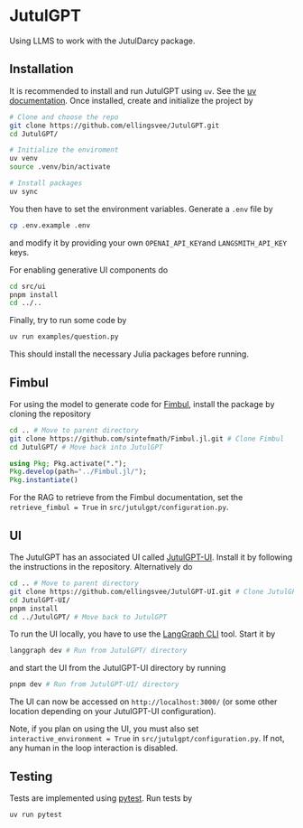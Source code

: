 # JutulGPT

Using LLMS to work with the JutulDarcy package.

## Installation
It is recommended to install and run JutulGPT using `uv`. See the [uv documentation](https://github.com/astral-sh/uv). Once installed, create and initialize the project by
```bash
# Clone and choose the repo
git clone https://github.com/ellingsvee/JutulGPT.git
cd JutulGPT/

# Initialize the enviroment
uv venv
source .venv/bin/activate

# Install packages
uv sync
```
You then have to set the environment variables. Generate a `.env` file by
```bash
cp .env.example .env
```
and modify it by providing your own `OPENAI_API_KEY`and `LANGSMITH_API_KEY` keys.

For enabling generative UI components do 
```bash
cd src/ui
pnpm install
cd ../..
```
Finally, try to run some code by
```bash
uv run examples/question.py
```
This should install the necessary Julia packages before running.

## Fimbul
For using the model to generate code for [Fimbul](https://github.com/sintefmath/Fimbul.jl), install the package by cloning the repository
```bash
cd .. # Move to parent directory
git clone https://github.com/sintefmath/Fimbul.jl.git # Clone Fimbul
cd JutulGPT/ # Move back into JutulGPT
```
```julia
using Pkg; Pkg.activate(".");
Pkg.develop(path="../Fimbul.jl/");
Pkg.instantiate()
```
For the RAG to retrieve from the Fimbul documentation, set the `retrieve_fimbul = True` in `src/jutulgpt/configuration.py`.


## UI
The JutulGPT has an associated UI called [JutulGPT-UI](https://github.com/ellingsvee/JutulGPT-UI). Install it by following the instructions in the repository. Alternatively do
```bash
cd .. # Move to parent directory
git clone https://github.com/ellingsvee/JutulGPT-UI.git # Clone JutulGPT-UI
cd JutulGPT-UI/
pnpm install
cd ../JutulGPT/ # Move back to JutulGPT
```

To run the UI locally, you have to use the [LangGraph CLI](https://langchain-ai.github.io/langgraph/cloud/reference/cli/) tool. Start it by
```bash
langgraph dev # Run from JutulGPT/ directory
```
and start the UI from the JutulGPT-UI directory by running
```bash
pnpm dev # Run from JutulGPT-UI/ directory
```
The UI can now be accessed on `http://localhost:3000/` (or some other location depending on your JutulGPT-UI configuration).


Note, if you plan on using the UI, you must also set `interactive_environment = True` in `src/jutulgpt/configuration.py`. If not, any human in the loop interaction is disabled.

## Testing
Tests are implemented using [pytest](https://docs.pytest.org/en/stable/). Run tests by
```bash
uv run pytest
```